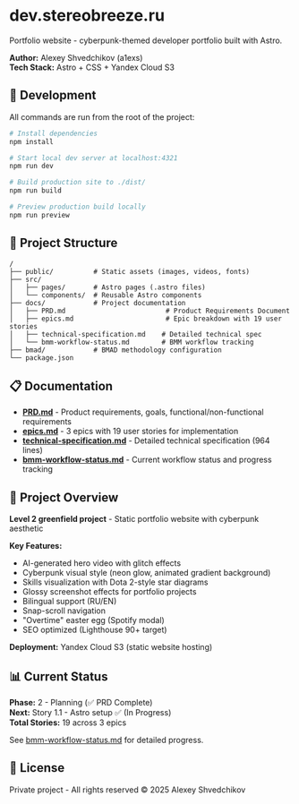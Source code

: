 # dev.stereobreeze.ru

Portfolio website - cyberpunk-themed developer portfolio built with Astro.

**Author:** Alexey Shvedchikov (a1exs)  
**Tech Stack:** Astro + CSS + Yandex Cloud S3

## 🚀 Development

All commands are run from the root of the project:

```sh
# Install dependencies
npm install

# Start local dev server at localhost:4321
npm run dev

# Build production site to ./dist/
npm run build

# Preview production build locally
npm run preview
```

## 📁 Project Structure

```text
/
├── public/          # Static assets (images, videos, fonts)
├── src/
│   ├── pages/       # Astro pages (.astro files)
│   └── components/  # Reusable Astro components
├── docs/            # Project documentation
│   ├── PRD.md                         # Product Requirements Document
│   ├── epics.md                       # Epic breakdown with 19 user stories
│   ├── technical-specification.md    # Detailed technical spec
│   └── bmm-workflow-status.md        # BMM workflow tracking
├── bmad/            # BMAD methodology configuration
└── package.json
```

## 📋 Documentation

- **[PRD.md](./docs/PRD.md)** - Product requirements, goals, functional/non-functional requirements
- **[epics.md](./docs/epics.md)** - 3 epics with 19 user stories for implementation
- **[technical-specification.md](./docs/technical-specification.md)** - Detailed technical specification (964 lines)
- **[bmm-workflow-status.md](./docs/bmm-workflow-status.md)** - Current workflow status and progress tracking

## 🎯 Project Overview

**Level 2 greenfield project** - Static portfolio website with cyberpunk aesthetic

**Key Features:**
- AI-generated hero video with glitch effects
- Cyberpunk visual style (neon glow, animated gradient background)
- Skills visualization with Dota 2-style star diagrams
- Glossy screenshot effects for portfolio projects
- Bilingual support (RU/EN)
- Snap-scroll navigation
- "Overtime" easter egg (Spotify modal)
- SEO optimized (Lighthouse 90+ target)

**Deployment:** Yandex Cloud S3 (static website hosting)

## 📊 Current Status

**Phase:** 2 - Planning (✅ PRD Complete)  
**Next:** Story 1.1 - Astro setup ✅ (In Progress)  
**Total Stories:** 19 across 3 epics

See [bmm-workflow-status.md](./docs/bmm-workflow-status.md) for detailed progress.

## 📄 License

Private project - All rights reserved © 2025 Alexey Shvedchikov

